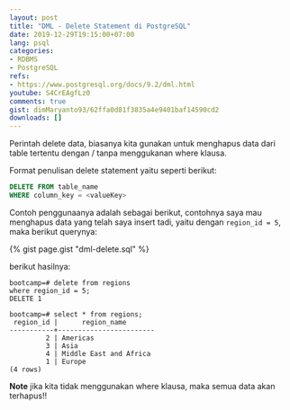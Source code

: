 ```yaml
---
layout: post
title: "DML - Delete Statement di PostgreSQL"
date: 2019-12-29T19:15:00+07:00
lang: psql
categories:
- RDBMS
- PostgreSQL
refs: 
- https://www.postgresql.org/docs/9.2/dml.html
youtube: S4CrEAgfLz0
comments: true
gist: dimMaryanto93/62ffa0d81f3835a4e9401baf14590cd2
downloads: []
---
```



Perintah delete data, biasanya kita gunakan untuk menghapus data dari table tertentu dengan / tanpa menggukanan where klausa.

Format penulisan delete statement yaitu seperti berikut:

<!--more-->

```sql
DELETE FROM table_name 
WHERE column_key = <valueKey>
```

Contoh penggunaanya adalah sebagai berikut, contohnya saya mau menghapus data yang telah saya insert tadi, yaitu dengan `region_id = 5`, maka berikut querynya:

{% gist page.gist "dml-delete.sql" %}

berikut hasilnya:

```postgresql-console
bootcamp=# delete from regions
where region_id = 5;
DELETE 1

bootcamp=# select * from regions;
 region_id |      region_name       
-----------+------------------------
         2 | Americas
         3 | Asia
         4 | Middle East and Africa
         1 | Europe
(4 rows)
```

**Note** jika kita tidak menggunakan where klausa, maka semua data akan terhapus!!